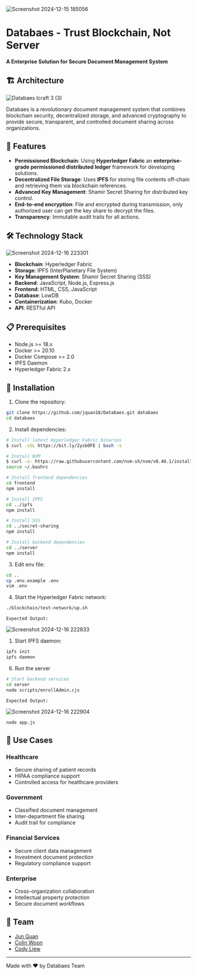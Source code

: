 ![Screenshot 2024-12-15 185056](https://github.com/user-attachments/assets/42616b04-094a-4f4c-8784-94f1ed718b62)
# Databaes - Trust Blockchain, Not Server
**A Enterprise Solution for Secure Document Management System**

## 🏗️ Architecture
![Databaes Icraft 3 (3)](https://github.com/user-attachments/assets/abe56f00-1b54-4d14-971e-609c2cfeeabe)

Databaes is a revolutionary document management system that combines blockchain security, decentralized storage, and advanced cryptography to provide secure, transparent, and controlled document sharing across organizations.

## 🚀 Features

- **Permissioned Blockchain**: Using **Hyperledger Fabric** an **enterprise-grade permissioned distributed ledger** framework for developing solutions.
- **Decentralized File Storage**: Uses **IPFS** for storing file contents off-chain and retrieving them via blockchain references.
- **Advanced Key Management**: Shamir Secret Sharing for distributed key control.
- **End-to-end encryption**: File and encrypted during transmission, only authorized user can get the key share to decrypt the files.
- **Transparency**: Immutable audit trails for all actions.


## 🛠️ Technology Stack
![Screenshot 2024-12-16 223301](https://github.com/user-attachments/assets/8a0934a5-9ff3-4999-9a8d-5203bfc33dc4)

- **Blockchain**: Hyperledger Fabric
- **Storage**: IPFS (InterPlanetary File System)
- **Key Management System**: Shamir Secret Sharing (SSS)
- **Backend**: JavaScript, Node.js, Express.js
- **Frontend**: HTML, CSS, JavaScript
- **Database**: LowDB
- **Containerization**: Kubo, Docker
- **API**: RESTful API

## 📋 Prerequisites

- Node.js >= 18.x
- Docker >= 20.10
- Docker Compose >= 2.0
- IPFS Daemon
- Hyperledger Fabric 2.x

## 🔧 Installation

1. Clone the repository:
```bash
git clone https://github.com/jquan18/Databaes.git databaes
cd databaes
```

2. Install dependencies:
```bash
# Install latest Hyperledger Fabric binaries
$ curl -sSL https://bit.ly/2ysbOFE | bash -s

# Install NVM
$ curl -o- https://raw.githubusercontent.com/nvm-sh/nvm/v0.40.1/install.sh | bash
source ~/.bashrc

# Install frontend dependencies
cd frontend
npm install

# Install IPFS
cd ../ipfs
npm install

# Install SSS
cd ../secret-sharing
npm install

# Install backend dependencies
cd ../server
npm install
```

3. Edit env file:
```bash
cd ..
cp .env.example .env
vim .env
```

4. Start the Hyperledger Fabric network:
```bash
./blockchain/test-network/up.sh
```
	Expected Output:
	
 ![Screenshot 2024-12-16 222833](https://github.com/user-attachments/assets/834904d5-28cc-4c66-80c1-9ed3d372178f)



1. Start IPFS daemon:
```bash
ipfs init
ipfs daemon
```

6. Run the server
```bash
# Start backend services
cd server
node scripts/enrollAdmin.cjs 
```
	Expected Output:
	
 ![Screenshot 2024-12-16 222904](https://github.com/user-attachments/assets/dc5519d2-cd21-4186-9f44-dc8e237dbd46)


```
node app.js
```

## 🌟 Use Cases

### Healthcare
- Secure sharing of patient records
- HIPAA compliance support
- Controlled access for healthcare providers

### Government
- Classified document management
- Inter-department file sharing
- Audit trail for compliance

### Financial Services
- Secure client data management
- Investment document protection
- Regulatory compliance support

### Enterprise
- Cross-organization collaboration
- Intellectual property protection
- Secure document workflows


## 👥 Team
- [Jun Quan](https://github.com/jquan18)
- [Colin Woon](https://github.com/colin-woon) 
- [Cody Liew](https://github.com/codyy6) 


---

Made with ❤️ by Databaes Team
